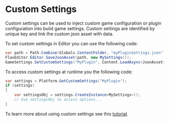 # Custom Settings

Custom settings can be used to inject custom game configuration or plugin configuration into build game settings.
Custom settings are identified by unique key and link the custom json asset with data.

To set custom settings in Editor you can use the following code:

```cs
var path = Path.Combine(Globals.ContentFolder, "myPluginSettings.json");
FlaxEditor.Editor.SaveJsonAsset(path, new MySettings());
GameSettings.SetCustomSettings("MyPlugin", Content.LoadAsync<JsonAsset>(path));
```

To access custom settings at runtime you the following code:

```cs
var settings = Platform.GetCustomSettings("MyPlugin");
if (settings)
{
	var settingsObj = settings.CreateInstance<MySettings>();
	// Use settingsObj to access options...
}
```

To learn more about using custom settings see this [tutorial](../../scripting/tutorials/custom-settings.md).
